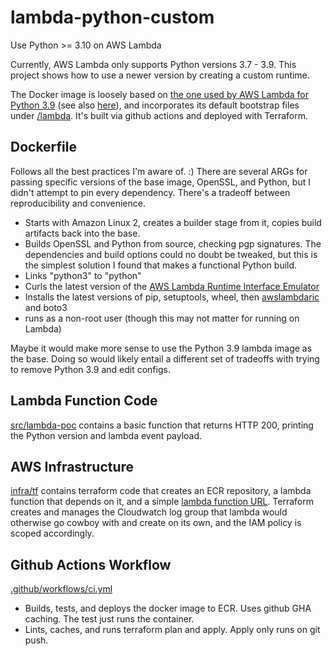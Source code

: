 # lambda-python-custom

Use Python >= 3.10 on AWS Lambda

Currently, AWS Lambda only supports Python versions 3.7 - 3.9. This project shows how to use a newer version by creating a custom runtime.

The Docker image is loosely based on [the one used by AWS Lambda for Python 3.9](https://gallery.ecr.aws/lambda/python) (see also [here](https://github.com/aws/aws-lambda-base-images/tree/python3.9)), and incorporates its default bootstrap files under [/lambda](lambda). It's built via github actions and deployed with Terraform.

## Dockerfile

Follows all the best practices I'm aware of. :) There are several ARGs for passing specific versions of the base image, OpenSSL, and Python, but I didn't attempt to pin every dependency. There's a tradeoff between reproducibility and convenience. 

- Starts with Amazon Linux 2, creates a builder stage from it, copies build artifacts back into the base.
- Builds OpenSSL and Python from source, checking pgp signatures. The dependencies and build options could no doubt be tweaked, but this is the simplest solution I found that makes a functional Python build.
- Links "python3" to "python"
- Curls the latest version of the [AWS Lambda Runtime Interface Emulator](https://github.com/aws/aws-lambda-runtime-interface-emulator/)
- Installs the latest versions of pip, setuptools, wheel, then [awslambdaric](https://github.com/aws/aws-lambda-python-runtime-interface-client) and boto3
- runs as a non-root user (though this may not matter for running on Lambda)

Maybe it would make more sense to use the Python 3.9 lambda image as the base. Doing so would likely entail a different set of tradeoffs with trying to remove Python 3.9 and edit configs.

## Lambda Function Code

[src/lambda-poc](src/lambda-poc) contains a basic function that returns HTTP 200, printing the Python version and lambda event payload.

## AWS Infrastructure

[infra/tf](infra/tf) contains terraform code that creates an ECR repository, a lambda function that depends on it, and a simple [lambda function URL](https://docs.aws.amazon.com/lambda/latest/dg/lambda-urls.html). Terraform creates and manages the Cloudwatch log group that lambda would otherwise go cowboy with and create on its own, and the IAM policy is scoped accordingly.

## Github Actions Workflow

[.github/workflows/ci.yml](.github/workflows/ci.yml) 

- Builds, tests, and deploys the docker image to ECR. Uses github GHA caching. The test just runs the container. 
- Lints, caches, and runs terraform plan and apply. Apply only runs on git push.
